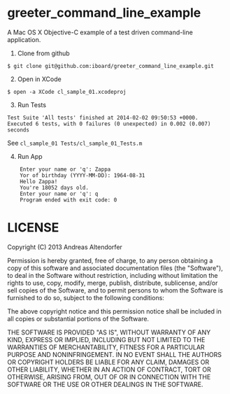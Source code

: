 greeter_command_line_example
============================

A Mac OS X Objective-C example of a test driven command-line application.


1. Clone from github

```
$ git clone git@github.com:iboard/greeter_command_line_example.git
```
2. Open in XCode

```
$ open -a XCode cl_sample_01.xcodeproj
```

3. Run Tests

```
Test Suite 'All tests' finished at 2014-02-02 09:50:53 +0000.
Executed 6 tests, with 0 failures (0 unexpected) in 0.002 (0.007) seconds
```

See `cl_sample_01 Tests/cl_sample_01_Tests.m`

4. Run App

```
    Enter your name or 'q': Zappa
    Yor of birthday (YYYY-MM-DD): 1964-08-31
    Hello Zappa!
    You're 18052 days old.
    Enter your name or 'q': q
    Program ended with exit code: 0
```
    
    
LICENSE
=======

Copyright (C) 2013 Andreas Altendorfer

Permission is hereby granted, free of charge, to any person obtaining a copy of this software and associated 
documentation files (the "Software"), to deal in the Software without restriction, including without limitation 
the rights to use, copy, modify, merge, publish, distribute, sublicense, and/or sell copies of the Software, and 
to permit persons to whom the Software is furnished to do so, subject to the following conditions:

The above copyright notice and this permission notice shall be included in all copies or substantial portions of 
the Software.

THE SOFTWARE IS PROVIDED "AS IS", WITHOUT WARRANTY OF ANY KIND, EXPRESS OR IMPLIED, INCLUDING BUT NOT LIMITED TO 
THE WARRANTIES OF MERCHANTABILITY, FITNESS FOR A PARTICULAR PURPOSE AND NONINFRINGEMENT. IN NO EVENT SHALL THE AUTHORS 
OR COPYRIGHT HOLDERS BE LIABLE FOR ANY CLAIM, DAMAGES OR OTHER LIABILITY, WHETHER IN AN ACTION OF CONTRACT, TORT OR 
OTHERWISE, ARISING FROM, OUT OF OR IN CONNECTION WITH THE SOFTWARE OR THE USE OR OTHER DEALINGS IN THE SOFTWARE.
